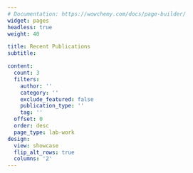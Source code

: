 ```yaml
---
# Documentation: https://wowchemy.com/docs/page-builder/
widget: pages
headless: true
weight: 40

title: Recent Publications
subtitle:

content:
  count: 3
  filters:
    author: ''
    category: ''
    exclude_featured: false
    publication_type: ''
    tag: ''
  offset: 0
  order: desc
  page_type: lab-work
design:
  view: showcase
  flip_alt_rows: true
  columns: '2'
---
```

